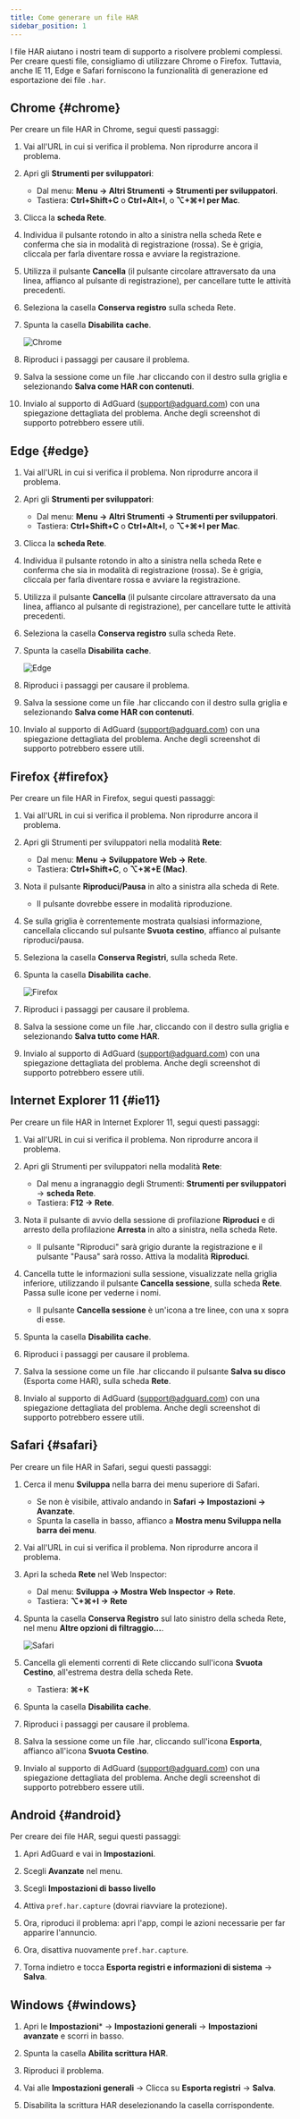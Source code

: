 ```yaml
---
title: Come generare un file HAR
sidebar_position: 1
---
```


I file HAR aiutano i nostri team di supporto a risolvere problemi complessi. Per creare questi file, consigliamo di utilizzare Chrome o Firefox. Tuttavia, anche IE 11, Edge e Safari forniscono la funzionalità di generazione ed esportazione dei file `.har`.

## Chrome {#chrome}

Per creare un file HAR in Chrome, segui questi passaggi:

1. Vai all'URL in cui si verifica il problema. Non riprodurre ancora il problema.

1. Apri gli **Strumenti per sviluppatori**:

    - Dal menu: **Menu → Altri Strumenti → Strumenti per sviluppatori**.
    - Tastiera: **Ctrl+Shift+C** o **Ctrl+Alt+I**, o **⌥+⌘+I per Mac**.

1. Clicca la **scheda Rete**.

1. Individua il pulsante rotondo in alto a sinistra nella scheda Rete e conferma che sia in modalità di registrazione (rossa). Se è grigia, cliccala per farla diventare rossa e avviare la registrazione.

1. Utilizza il pulsante **Cancella** (il pulsante circolare attraversato da una linea, affianco al pulsante di registrazione), per cancellare tutte le attività precedenti.

1. Seleziona la casella **Conserva registro** sulla scheda Rete.

1. Spunta la casella **Disabilita cache**.

    ![Chrome](https://cdn.adtidy.org/content/Kb/ad_blocker/guides/chrome.png)

1. Riproduci i passaggi per causare il problema.

1. Salva la sessione come un file .har cliccando con il destro sulla griglia e selezionando **Salva come HAR con contenuti**.

1. Invialo al supporto di AdGuard (support@adguard.com) con una spiegazione dettagliata del problema. Anche degli screenshot di supporto potrebbero essere utili.

## Edge {#edge}

1. Vai all'URL in cui si verifica il problema. Non riprodurre ancora il problema.

1. Apri gli **Strumenti per sviluppatori**:

    - Dal menu: **Menu → Altri Strumenti → Strumenti per sviluppatori**.
    - Tastiera: **Ctrl+Shift+C** o **Ctrl+Alt+I**, o **⌥+⌘+I per Mac**.

1. Clicca la **scheda Rete**.

1. Individua il pulsante rotondo in alto a sinistra nella scheda Rete e conferma che sia in modalità di registrazione (rossa). Se è grigia, cliccala per farla diventare rossa e avviare la registrazione.

1. Utilizza il pulsante **Cancella** (il pulsante circolare attraversato da una linea, affianco al pulsante di registrazione), per cancellare tutte le attività precedenti.

1. Seleziona la casella **Conserva registro** sulla scheda Rete.

1. Spunta la casella **Disabilita cache**.

    ![Edge](https://cdn.adtidy.org/content/Kb/ad_blocker/guides/edge.png)

1. Riproduci i passaggi per causare il problema.

1. Salva la sessione come un file .har cliccando con il destro sulla griglia e selezionando **Salva come HAR con contenuti**.

1. Invialo al supporto di AdGuard (support@adguard.com) con una spiegazione dettagliata del problema. Anche degli screenshot di supporto potrebbero essere utili.

## Firefox {#firefox}

Per creare un file HAR in Firefox, segui questi passaggi:

1. Vai all'URL in cui si verifica il problema. Non riprodurre ancora il problema.

1. Apri gli Strumenti per sviluppatori nella modalità **Rete**:

    - Dal menu: **Menu → Sviluppatore Web → Rete**.
    - Tastiera: **Ctrl+Shift+C**, o **⌥+⌘+E (Mac)**.

1. Nota il pulsante **Riproduci/Pausa** in alto a sinistra alla scheda di Rete.

    - Il pulsante dovrebbe essere in modalità riproduzione.

1. Se sulla griglia è correntemente mostrata qualsiasi informazione, cancellala cliccando sul pulsante **Svuota cestino**, affianco al pulsante riproduci/pausa.

1. Seleziona la casella **Conserva Registri**, sulla scheda Rete.

1. Spunta la casella **Disabilita cache**.

    ![Firefox](https://cdn.adtidy.org/content/Kb/ad_blocker/guides/firefox.png)

1. Riproduci i passaggi per causare il problema.

1. Salva la sessione come un file .har, cliccando con il destro sulla griglia e selezionando **Salva tutto come HAR**.

1. Invialo al supporto di AdGuard (support@adguard.com) con una spiegazione dettagliata del problema. Anche degli screenshot di supporto potrebbero essere utili.

## Internet Explorer 11 {#ie11}

Per creare un file HAR in Internet Explorer 11, segui questi passaggi:

1. Vai all'URL in cui si verifica il problema. Non riprodurre ancora il problema.

1. Apri gli Strumenti per sviluppatori nella modalità **Rete**:

    - Dal menu a ingranaggio degli Strumenti: **Strumenti per sviluppatori** → **scheda Rete**.
    - Tastiera: **F12 → Rete**.

1. Nota il pulsante di avvio della sessione di profilazione **Riproduci** e di arresto della profilazione **Arresta** in alto a sinistra, nella scheda Rete.

    - Il pulsante "Riproduci" sarà grigio durante la registrazione e il pulsante "Pausa" sarà rosso. Attiva la modalità **Riproduci**.

1. Cancella tutte le informazioni sulla sessione, visualizzate nella griglia inferiore, utilizzando il pulsante **Cancella sessione**, sulla scheda **Rete**. Passa sulle icone per vederne i nomi.

    - Il pulsante **Cancella sessione** è un'icona a tre linee, con una x sopra di esse.

1. Spunta la casella **Disabilita cache**.

1. Riproduci i passaggi per causare il problema.

1. Salva la sessione come un file .har cliccando il pulsante **Salva su disco** (Esporta come HAR), sulla scheda **Rete**.

1. Invialo al supporto di AdGuard (support@adguard.com) con una spiegazione dettagliata del problema. Anche degli screenshot di supporto potrebbero essere utili.

## Safari {#safari}

Per creare un file HAR in Safari, segui questi passaggi:

1. Cerca il menu **Sviluppa** nella barra dei menu superiore di Safari.

    - Se non è visibile, attivalo andando in **Safari → Impostazioni → Avanzate**.
    - Spunta la casella in basso, affianco a **Mostra menu Sviluppa nella barra dei menu**.

1. Vai all'URL in cui si verifica il problema. Non riprodurre ancora il problema.

1. Apri la scheda **Rete** nel Web Inspector:

    - Dal menu: **Sviluppa → Mostra Web Inspector → Rete**.
    - Tastiera: **⌥+⌘+I → Rete**

1. Spunta la casella **Conserva Registro** sul lato sinistro della scheda Rete, nel menu **Altre opzioni di filtraggio...**.

    ![Safari](https://cdn.adtidy.org/content/kb/ad_blocker/safari/preserve-log.png)

1. Cancella gli elementi correnti di Rete cliccando sull'icona **Svuota Cestino**, all'estrema destra della scheda Rete.

    - Tastiera: **⌘+K**

1. Spunta la casella **Disabilita cache**.

1. Riproduci i passaggi per causare il problema.

1. Salva la sessione come un file .har, cliccando sull'icona **Esporta**, affianco all'icona **Svuota Cestino**.

1. Invialo al supporto di AdGuard (support@adguard.com) con una spiegazione dettagliata del problema. Anche degli screenshot di supporto potrebbero essere utili.

## Android {#android}

Per creare dei file HAR, segui questi passaggi:

1. Apri AdGuard e vai in **Impostazioni**.

1. Scegli **Avanzate** nel menu.

1. Scegli **Impostazioni di basso livello**

1. Attiva `pref.har.capture` (dovrai riavviare la protezione).

1. Ora, riproduci il problema: apri l'app, compi le azioni necessarie per far apparire l'annuncio.

1. Ora, disattiva nuovamente `pref.har.capture`.

1. Torna indietro e tocca **Esporta registri e informazioni di sistema** → **Salva**.

## Windows {#windows}

1. Apri le **Impostazioni*** → **Impostazioni generali** → **Impostazioni avanzate** e scorri in basso.

1. Spunta la casella **Abilita scrittura HAR**.

1. Riproduci il problema.

1. Vai alle **Impostazioni generali** → Clicca su **Esporta registri** → **Salva**.

1. Disabilita la scrittura HAR deselezionando la casella corrispondente.
